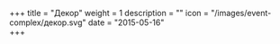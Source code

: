+++
title = "Декор"
weight = 1
description = ""
icon = "/images/event-complex/декор.svg"
date = "2015-05-16"  
+++
